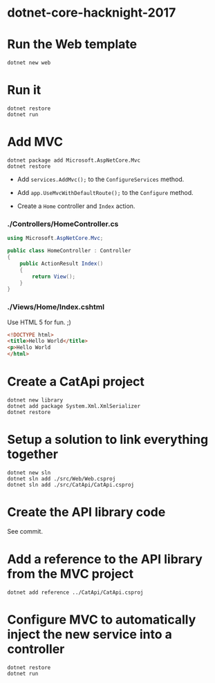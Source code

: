 # dotnet-core-hacknight-2017

# Run the Web template

```
dotnet new web
```

# Run it

```
dotnet restore
dotnet run
```

# Add MVC

```
dotnet package add Microsoft.AspNetCore.Mvc
dotnet restore
```

* Add `services.AddMvc();` to the `ConfigureServices` method.
* Add `app.UseMvcWithDefaultRoute();` to the `Configure` method.

* Create a `Home` controller and `Index` action.

### ./Controllers/HomeController.cs

```C#
using Microsoft.AspNetCore.Mvc;

public class HomeController : Controller 
{
    public ActionResult Index()
    {
        return View();
    }
}
```

### ./Views/Home/Index.cshtml

Use HTML 5 for fun. ;)

```HTML
<!DOCTYPE html>
<title>Hello World</title>
<p>Hello World
</html>
```

# Create a CatApi project

```
dotnet new library
dotnet add package System.Xml.XmlSerializer
dotnet restore
```

# Setup a solution to link everything together

```
dotnet new sln
dotnet sln add ./src/Web/Web.csproj
dotnet sln add ./src/CatApi/CatApi.csproj
```

# Create the API library code

See commit.

# Add a reference to the API library from the MVC project

```
dotnet add reference ../CatApi/CatApi.csproj
```

# Configure MVC to automatically inject the new service into a controller

```
dotnet restore
dotnet run
```

